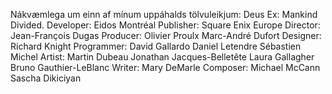 Nákvæmlega um einn af mínum uppáhalds tölvuleikjum: Deus Ex: Mankind Divided.
Developer:	Eidos Montréal
Publisher:	Square Enix Europe
Director:	Jean-François Dugas
Producer:	Olivier Proulx
            Marc-André Dufort
Designer:	Richard Knight
Programmer:	David Gallardo
            Daniel Letendre
            Sébastien Michel
Artist:	    Martin Dubeau
            Jonathan Jacques-Belletête
            Laura Gallagher
            Bruno Gauthier-LeBlanc
Writer:    	Mary DeMarle
Composer:	Michael McCann
            Sascha Dikiciyan